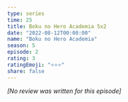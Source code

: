 ```yaml
---
type: series
time: 25
title: Boku no Hero Academia 5x2
date: "2022-08-12T00:00:00"
name: "Boku no Hero Academia"
season: 5
episode: 2
rating: 3
ratingEmoji: "⭐️⭐️⭐️"
share: false
---
```


_[No review was written for this episode]_

